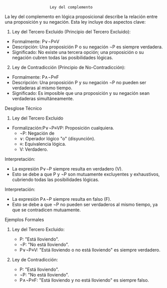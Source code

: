                         Ley del complemento


La ley del complemento en lógica proposicional describe la relación entre una proposición y su negación. Esta ley incluye dos aspectos clave:

1. Ley del Tercero Excluido (Principio del Tercero Excluido):

- Formalmente: P∨¬P≡V
- Descripción: Una proposición P o su negación ¬P es siempre verdadera.
- Significado: No existe una tercera opción; una proposición o su negación cubren todas las posibilidades lógicas.

2. Ley de Contradicción (Principio de No-Contradicción):

- Formalmente: P∧¬P≡F
- Descripción: Una proposición P y su negación ¬P no pueden ser verdaderas al mismo tiempo.
- Significado: Es imposible que una proposición y su negación sean verdaderas simultáneamente.

Desglose Técnico

1. Ley del Tercero Excluido

- Formalización:P∨¬P≡VP: Proposición cualquiera.
    - ¬P: Negación de 
    - ∨: Operador lógico "o" (disyunción).
    - ≡: Equivalencia lógica.
    - V: Verdadero.

Interpretación:

- La expresión P∨¬P siempre resulta en verdadero (V).
- Esto se debe a que P y ¬P son mutuamente excluyentes y exhaustivos, cubriendo todas las posibilidades lógicas.

Interpretación:

- La expresión P∧¬P siempre resulta en falso (F).
- Esto se debe a que ¬P no pueden ser verdaderos al mismo tiempo, ya que se contradicen mutuamente.


Ejemplos Formales

1. Ley del Tercero Excluido:
    - P: "Está lloviendo".
    - ¬P: "No está lloviendo".
    - P∨¬P≡V: "Está lloviendo o no está lloviendo" es siempre verdadero.

2. Ley de Contradicción:
    - P: "Está lloviendo".
    - ¬P: "No está lloviendo".
    - P∧¬P≡F: "Está lloviendo y no está lloviendo" es siempre falso.

    